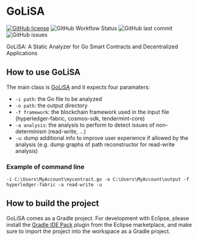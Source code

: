 # GoLiSA
[![GitHub license](https://img.shields.io/github/license/lisa-analyzer/go-lisa)](https://github.com/lisa-analyzer/go-lisa/blob/master/LICENSE)
![GitHub Workflow Status](https://img.shields.io/github/workflow/status/lisa-analyzer/go-lisa/Gradle%20Build%20(master%20branch))
![GitHub last commit](https://img.shields.io/github/last-commit/lisa-analyzer/go-lisa)
![GitHub issues](https://img.shields.io/github/issues-raw/lisa-analyzer/go-lisa)

GoLiSA: A Static Analyzer for Go Smart Contracts and Decentralized Applications

## How to use GoLiSA
The main class is [GoLiSA](go-lisa/src/main/java/it/unive/golisa/GoLiSA.java) and it expects four paramaters:
- `-i path`: the Go file to be analyzed
- `-o path`: the output directory
- `-f framework`: the blockchain framework used in the input file (hyperledger-fabric, cosmos-sdk, tendermint-core)
- `-a analysis`: the analysis to perform to detect issues of non-determinism (read-write, ...)
- `-u`: dump additional info to improve user experience if allowed by the analysis (e.g. dump graphs of path reconstructor for read-write analysis)

### Example of command line

`-i C:\Users\MyAccount\mycontract.go -o C:\Users\MyAccount\output -f hyperledger-fabric -a read-write -u`

## How to build the project ##
GoLiSA comes as a Gradle project. For development with Eclipse, please install the [Gradle IDE Pack](https://marketplace.eclipse.org/content/gradle-ide-pack) plugin from the Eclipse marketplace, and make sure to import the project into the workspace as a Gradle project.
